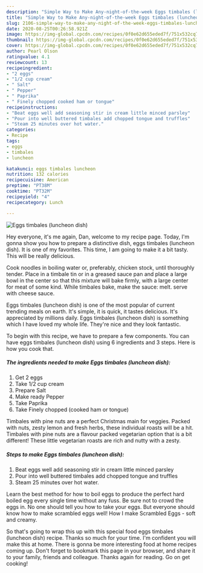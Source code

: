 ```yaml
---
description: "Simple Way to Make Any-night-of-the-week Eggs timbales (luncheon dish)"
title: "Simple Way to Make Any-night-of-the-week Eggs timbales (luncheon dish)"
slug: 2106-simple-way-to-make-any-night-of-the-week-eggs-timbales-luncheon-dish
date: 2020-08-25T00:26:58.921Z
image: https://img-global.cpcdn.com/recipes/0f0e62d655eded7f/751x532cq70/eggs-timbales-luncheon-dish-recipe-main-photo.jpg
thumbnail: https://img-global.cpcdn.com/recipes/0f0e62d655eded7f/751x532cq70/eggs-timbales-luncheon-dish-recipe-main-photo.jpg
cover: https://img-global.cpcdn.com/recipes/0f0e62d655eded7f/751x532cq70/eggs-timbales-luncheon-dish-recipe-main-photo.jpg
author: Pearl Olson
ratingvalue: 4.1
reviewcount: 13
recipeingredient:
- "2 eggs"
- "1/2 cup cream"
- " Salt"
- " Pepper"
- " Paprika"
- " Finely chopped cooked ham or tongue"
recipeinstructions:
- "Beat eggs well add seasoning stir in cream little minced parsley"
- "Pour into well buttered timbales add chopped tongue and truffles"
- "Steam 25 minutes over hot water."
categories:
- Recipe
tags:
- eggs
- timbales
- luncheon

katakunci: eggs timbales luncheon 
nutrition: 132 calories
recipecuisine: American
preptime: "PT38M"
cooktime: "PT32M"
recipeyield: "4"
recipecategory: Lunch

---
```



![Eggs timbales (luncheon dish)](https://img-global.cpcdn.com/recipes/0f0e62d655eded7f/751x532cq70/eggs-timbales-luncheon-dish-recipe-main-photo.jpg)

Hey everyone, it's me again, Dan, welcome to my recipe page. Today, I'm gonna show you how to prepare a distinctive dish, eggs timbales (luncheon dish). It is one of my favorites. This time, I am going to make it a bit tasty. This will be really delicious.

Cook noodles in boiling water or, preferably, chicken stock, until thoroughly tender. Place in a timbale tin or in a greased sauce pan and place a large bowl in the center so that this mixture will bake firmly, with a large center for meat of some kind. While timbales bake, make the sauce: melt. serve with cheese sauce.

Eggs timbales (luncheon dish) is one of the most popular of current trending meals on earth. It's simple, it is quick, it tastes delicious. It's appreciated by millions daily. Eggs timbales (luncheon dish) is something which I have loved my whole life. They're nice and they look fantastic.


To begin with this recipe, we have to prepare a few components. You can have eggs timbales (luncheon dish) using 6 ingredients and 3 steps. Here is how you cook that.

<!--inarticleads1-->

##### The ingredients needed to make Eggs timbales (luncheon dish):

1. Get 2 eggs
1. Take 1/2 cup cream
1. Prepare  Salt
1. Make ready  Pepper
1. Take  Paprika
1. Take  Finely chopped (cooked ham or tongue)


Timbales with pine nuts are a perfect Christmas main for veggies. Packed with nuts, zesty lemon and fresh herbs, these individual roasts will be a hit. Timbales with pine nuts are a flavour packed vegetarian option that is a bit different! These little vegetarian roasts are rich and nutty with a zesty. 

<!--inarticleads2-->

##### Steps to make Eggs timbales (luncheon dish):

1. Beat eggs well add seasoning stir in cream little minced parsley
1. Pour into well buttered timbales add chopped tongue and truffles
1. Steam 25 minutes over hot water.


Learn the best method for how to boil eggs to produce the perfect hard boiled egg every single time without any fuss. Be sure not to crowd the eggs in. No one should tell you how to take your eggs. But everyone should know how to make scrambled eggs well! How I make Scrambled Eggs - soft and creamy. 

So that's going to wrap this up with this special food eggs timbales (luncheon dish) recipe. Thanks so much for your time. I'm confident you will make this at home. There is gonna be more interesting food at home recipes coming up. Don't forget to bookmark this page in your browser, and share it to your family, friends and colleague. Thanks again for reading. Go on get cooking!
